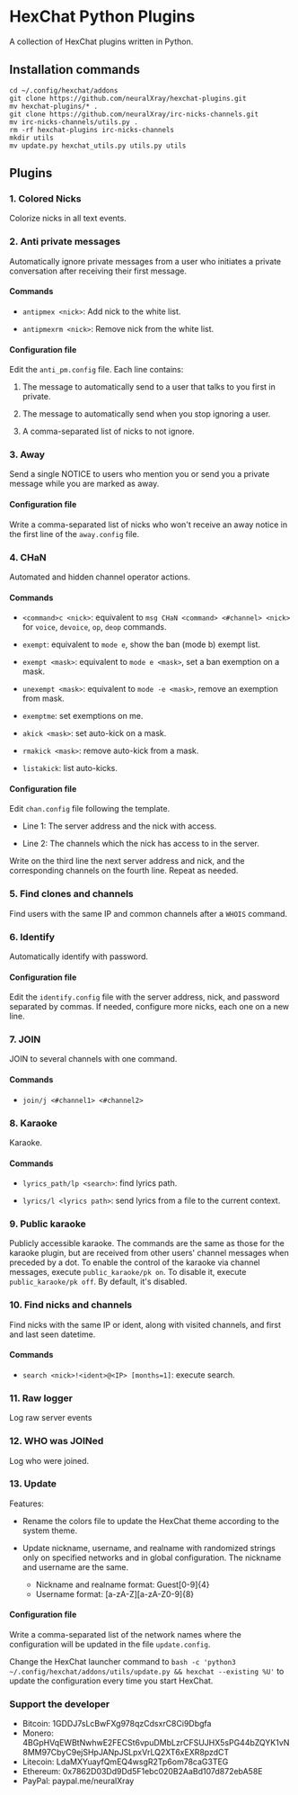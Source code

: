 # HexChat Python Plugins

A collection of HexChat plugins written in Python.


## Installation commands

```
cd ~/.config/hexchat/addons
git clone https://github.com/neuralXray/hexchat-plugins.git
mv hexchat-plugins/* .
git clone https://github.com/neuralXray/irc-nicks-channels.git
mv irc-nicks-channels/utils.py .
rm -rf hexchat-plugins irc-nicks-channels
mkdir utils
mv update.py hexchat_utils.py utils.py utils
```


## Plugins

### 1. Colored Nicks

Colorize nicks in all text events.


### 2. Anti private messages

Automatically ignore private messages from a user who initiates a private conversation after receiving their first message.

#### Commands

* `antipmex <nick>`: Add nick to the white list.

* `antipmexrm <nick>`: Remove nick from the white list.

#### Configuration file

Edit the `anti_pm.config` file. Each line contains:

1. The message to automatically send to a user that talks to you first in private.

2. The message to automatically send when you stop ignoring a user.

3. A comma-separated list of nicks to not ignore.


### 3. Away

Send a single NOTICE to users who mention you or send you a private message while you are marked as away.


#### Configuration file

Write a comma-separated list of nicks who won't receive an away notice in the first line of the `away.config` file.


### 4. CHaN

Automated and hidden channel operator actions.

#### Commands

* `<command>c <nick>`: equivalent to `msg CHaN <command> <#channel> <nick>` for `voice`, `devoice`, `op`, `deop` commands.

* `exempt`: equivalent to `mode e`, show the ban (mode b) exempt list.

* `exempt <mask>`: equivalent to `mode e <mask>`, set a ban exemption on a mask.

* `unexempt <mask>`: equivalent to `mode -e <mask>`, remove an exemption from mask.

* `exemptme`: set exemptions on me.

* `akick <mask>`: set auto-kick on a mask.

* `rmakick <mask>`: remove auto-kick from a mask.

* `listakick`: list auto-kicks.

#### Configuration file

Edit `chan.config` file following the template.

* Line 1: The server address and the nick with access.

* Line 2: The channels which the nick has access to in the server.

Write on the third line the next server address and nick, and the corresponding channels on the fourth line. Repeat as needed.


### 5. Find clones and channels

Find users with the same IP and common channels after a `WHOIS` command.


### 6. Identify

Automatically identify with password.

#### Configuration file

Edit the `identify.config` file with the server address, nick, and password separated by commas. If needed, configure more nicks, each one on a new line.


### 7. JOIN

JOIN to several channels with one command.

#### Commands

* `join/j <#channel1> <#channel2>`


### 8. Karaoke

Karaoke.

#### Commands

* `lyrics_path/lp <search>`: find lyrics path.

* `lyrics/l <lyrics path>`: send lyrics from a file to the current context.


### 9. Public karaoke

Publicly accessible karaoke. The commands are the same as those for the karaoke plugin, but are received from other users' channel messages when preceded by a dot. To enable the control of the karaoke via channel messages, execute `public_karaoke/pk on`. To disable it, execute `public_karaoke/pk off`. By default, it's disabled.


### 10. Find nicks and channels

Find nicks with the same IP or ident, along with visited channels, and first and last seen datetime.

#### Commands

* `search <nick>!<ident>@<IP> [months=1]`: execute search.


### 11. Raw logger

Log raw server events


### 12. WHO was JOINed

Log who were joined.


### 13. Update

Features:

* Rename the colors file to update the HexChat theme according to the system theme.

* Update nickname, username, and realname with randomized strings only on specified networks and in global configuration. The nickname and username are the same.
    * Nickname and realname format: Guest[0-9]{4}
    * Username format: [a-zA-Z][a-zA-Z0-9]{8}

#### Configuration file

Write a comma-separated list of the network names where the configuration will be updated in the file `update.config`.

 Change the HexChat launcher command to `bash -c 'python3 ~/.config/hexchat/addons/utils/update.py && hexchat --existing %U'` to update the configuration every time you start HexChat.


### Support the developer

* Bitcoin: 1GDDJ7sLcBwFXg978qzCdsxrC8Ci9Dbgfa
* Monero: 4BGpHVqEWBtNwhwE2FECSt6vpuDMbLzrCFSUJHX5sPG44bZQYK1vN8MM97CbyC9ejSHpJANpJSLpxVrLQ2XT6xEXR8pzdCT
* Litecoin: LdaMXYuayfQmEQ4wsgR2Tp6om78caG3TEG
* Ethereum: 0x7862D03Dd9Dd5F1ebc020B2AaBd107d872ebA58E
* PayPal: paypal.me/neuralXray

